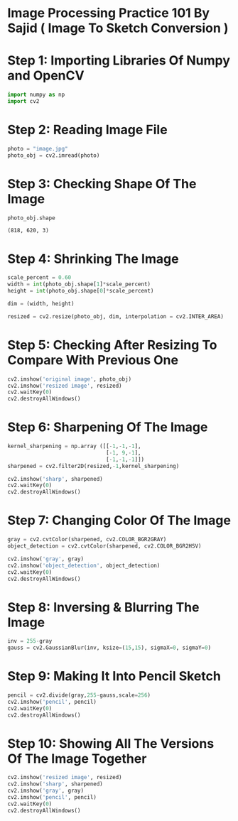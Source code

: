 # Image Processing Practice 101 By Sajid ( Image To Sketch Conversion )

# Step 1: Importing Libraries Of Numpy and OpenCV


```python
import numpy as np
import cv2
```

# Step 2: Reading Image File


```python
photo = "image.jpg"
photo_obj = cv2.imread(photo)
```

# Step 3: Checking Shape Of The Image


```python
photo_obj.shape
```




    (818, 620, 3)



# Step 4: Shrinking The Image


```python
scale_percent = 0.60
width = int(photo_obj.shape[1]*scale_percent)
height = int(photo_obj.shape[0]*scale_percent)
```


```python
dim = (width, height)
```


```python
resized = cv2.resize(photo_obj, dim, interpolation = cv2.INTER_AREA)
```

# Step 5: Checking After Resizing To Compare With Previous One


```python
cv2.imshow('original image', photo_obj)
cv2.imshow('resized image', resized)
cv2.waitKey(0)
cv2.destroyAllWindows()
```

# Step 6: Sharpening Of The Image


```python
kernel_sharpening = np.array ([[-1,-1,-1],
                               [-1, 9,-1],
                               [-1,-1,-1]])
sharpened = cv2.filter2D(resized,-1,kernel_sharpening)
```


```python
cv2.imshow('sharp', sharpened)
cv2.waitKey(0)
cv2.destroyAllWindows()
```

# Step 7: Changing Color Of The Image


```python
gray = cv2.cvtColor(sharpened, cv2.COLOR_BGR2GRAY)
object_detection = cv2.cvtColor(sharpened, cv2.COLOR_BGR2HSV)
```


```python
cv2.imshow('gray', gray)
cv2.imshow('object_detection', object_detection)
cv2.waitKey(0)
cv2.destroyAllWindows()
```

# Step 8: Inversing & Blurring The Image


```python
inv = 255-gray
gauss = cv2.GaussianBlur(inv, ksize=(15,15), sigmaX=0, sigmaY=0)
```

# Step 9: Making It Into Pencil Sketch


```python
pencil = cv2.divide(gray,255-gauss,scale=256)
cv2.imshow('pencil', pencil)
cv2.waitKey(0)
cv2.destroyAllWindows()
```

# Step 10: Showing All The Versions Of The Image Together


```python
cv2.imshow('resized image', resized)
cv2.imshow('sharp', sharpened)
cv2.imshow('gray', gray)
cv2.imshow('pencil', pencil)
cv2.waitKey(0)
cv2.destroyAllWindows()
```
